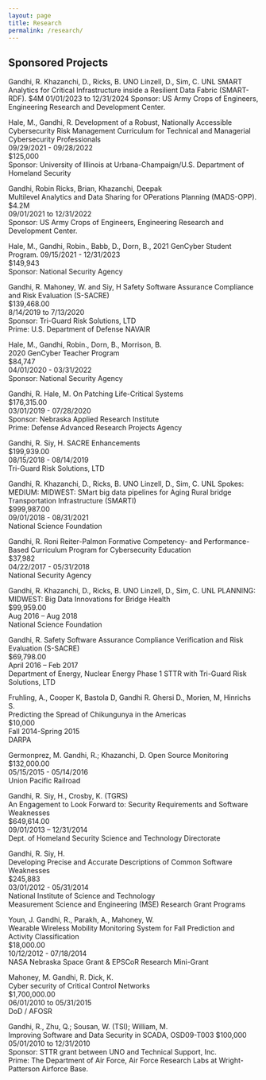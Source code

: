 ```yaml
---
layout: page
title: Research
permalink: /research/
---
```


## Sponsored Projects

Gandhi, R. Khazanchi, D., Ricks, B. UNO Linzell, D., Sim, C. UNL 
SMART Analytics for Critical Infrastructure inside a Resilient Data Fabric (SMART-RDF).
$4M 
01/01/2023 to 12/31/2024
Sponsor: US Army Crops of Engineers, Engineering Research and Development Center.

Hale, M.,	Gandhi, R. Development of a Robust, Nationally Accessible Cybersecurity Risk Management Curriculum for Technical and Managerial Cybersecurity Professionals   
09/29/2021 - 09/28/2022  
$125,000   
Sponsor: University of Illinois at Urbana-Champaign/U.S. Department of Homeland Security   

Gandhi, Robin	Ricks, Brian, Khazanchi, Deepak	  
Multilevel Analytics and Data Sharing for OPerations Planning (MADS-OPP).  
$4.2M	  
09/01/2021 to 12/31/2022  
Sponsor: US Army Crops of Engineers, Engineering Research and Development Center. 

Hale, M., Gandhi, Robin., Babb, D., Dorn, B., 2021 GenCyber Student Program. 
09/15/2021 - 12/31/2023  
$149,943  
Sponsor: National Security Agency   

Gandhi, R.	Mahoney, W. and Siy, H	Safety Software Assurance Compliance and Risk Evaluation (S-SACRE)    
$139,468.00  
8/14/2019 to 7/13/2020  
Sponsor: Tri-Guard Risk Solutions, LTD  
Prime: U.S. Department of Defense NAVAIR  

Hale, M., Gandhi, Robin., Dorn, B., Morrison, B.   
2020 GenCyber Teacher Program   
$84,747   
04/01/2020 - 03/31/2022  
Sponsor: National Security Agency   

Gandhi, R.	Hale, M.	On Patching Life-Critical Systems  
$176,315.00  
03/01/2019 - 07/28/2020  
Sponsor: Nebraska Applied Research Institute  
Prime: Defense Advanced Research Projects Agency

Gandhi, R.	Siy, H.	SACRE Enhancements  
$199,939.00      
08/15/2018 - 08/14/2019  
Tri-Guard Risk Solutions, LTD  

Gandhi, R.	Khazanchi, D., Ricks, B. UNO
Linzell, D., Sim, C. UNL
Spokes: MEDIUM: MIDWEST: SMart big data pipelines for Aging Rural bridge Transportation Infrastructure (SMARTI)    
$999,987.00  
09/01/2018 - 08/31/2021  
National Science Foundation  

Gandhi, R.	Roni Reiter-Palmon
Formative Competency- and Performance-Based Curriculum Program for Cybersecurity Education  
$37,982  
04/22/2017 - 05/31/2018	  
National Security Agency  

Gandhi, R.	Khazanchi, D., Ricks, B. UNO
Linzell, D., Sim, C. UNL 
PLANNING: MIDWEST: Big Data Innovations for Bridge Health  
$99,959.00  
Aug 2016 – Aug 2018	  
National Science Foundation  

Gandhi, R.
Safety Software Assurance Compliance Verification and Risk Evaluation (S-SACRE)  
$69,798.00  
April 2016 – Feb 2017	    
Department of Energy, Nuclear Energy Phase 1 STTR with Tri-Guard Risk Solutions, LTD

Fruhling, A., Cooper K, Bastola D, Gandhi R. Ghersi D., Morien, M, Hinrichs S.  
Predicting the Spread of Chikungunya in the Americas  
$10,000  
Fall 2014-Spring 2015	  
DARPA

Germonprez, M. 	Gandhi, R.; Khazanchi, D.	Open Source Monitoring	  
$132,000.00  
05/15/2015 - 05/14/2016 	
Union Pacific Railroad

Gandhi, R.	Siy, H., Crosby, K. (TGRS)	  
An Engagement to Look Forward to: Security Requirements and Software Weaknesses	  
$649,614.00  
09/01/2013 – 12/31/2014  
Dept. of Homeland Security Science and Technology Directorate  

Gandhi, R.	Siy, H. 	
Developing Precise and Accurate Descriptions of Common Software Weaknesses  
$245,883  
03/01/2012 - 05/31/2014  
National Institute of Science and Technology  
Measurement Science and Engineering (MSE) Research Grant Programs  

Youn, J.	Gandhi, R., Parakh, A., Mahoney, W.  
Wearable Wireless Mobility Monitoring System for Fall Prediction and Activity Classification   
$18,000.00  
10/12/2012 - 07/18/2014  
NASA Nebraska Space Grant & EPSCoR Research Mini-Grant  

Mahoney, M.	Gandhi, R. Dick, K.  
Cyber security of Critical Control Networks  
$1,700,000.00  
06/01/2010 to 05/31/2015  
DoD / AFOSR  

Gandhi, R.,	Zhu, Q.; Sousan, W. (TSI); William, M.  
Improving Software and Data Security in SCADA, OSD09-T003
$100,000  
05/01/2010 to 12/31/2010	  
Sponsor: STTR grant between UNO and Technical Support, Inc.   
Prime: The Department of Air Force, Air Force Research Labs at Wright-Patterson Airforce Base.  
